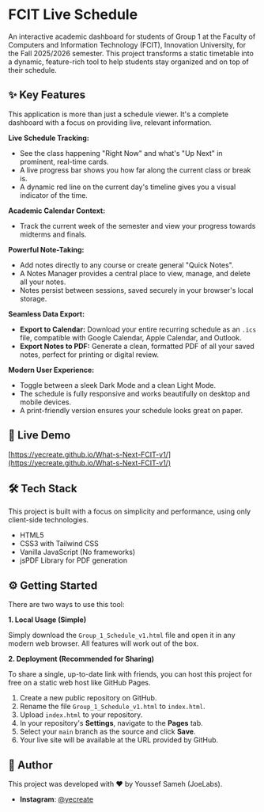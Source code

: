 # FCIT Live Schedule

An interactive academic dashboard for students of Group 1 at the Faculty of Computers and Information Technology (FCIT), Innovation University, for the Fall 2025/2026 semester. This project transforms a static timetable into a dynamic, feature-rich tool to help students stay organized and on top of their schedule.


## ✨ Key Features

This application is more than just a schedule viewer. It's a complete dashboard with a focus on providing live, relevant information.

**Live Schedule Tracking:**
- See the class happening "Right Now" and what's "Up Next" in prominent, real-time cards.
- A live progress bar shows you how far along the current class or break is.
- A dynamic red line on the current day's timeline gives you a visual indicator of the time.

**Academic Calendar Context:**
- Track the current week of the semester and view your progress towards midterms and finals.

**Powerful Note-Taking:**
- Add notes directly to any course or create general "Quick Notes".
- A Notes Manager provides a central place to view, manage, and delete all your notes.
- Notes persist between sessions, saved securely in your browser's local storage.

**Seamless Data Export:**
- **Export to Calendar:** Download your entire recurring schedule as an `.ics` file, compatible with Google Calendar, Apple Calendar, and Outlook.
- **Export Notes to PDF:** Generate a clean, formatted PDF of all your saved notes, perfect for printing or digital review.

**Modern User Experience:**
- Toggle between a sleek Dark Mode and a clean Light Mode.
- The schedule is fully responsive and works beautifully on desktop and mobile devices.
- A print-friendly version ensures your schedule looks great on paper.

## 🚀 Live Demo

[https://yecreate.github.io/What-s-Next-FCIT-v1/](https://yecreate.github.io/What-s-Next-FCIT-v1/)

## 🛠️ Tech Stack

This project is built with a focus on simplicity and performance, using only client-side technologies.

-   HTML5
-   CSS3 with Tailwind CSS
-   Vanilla JavaScript (No frameworks)
-   jsPDF Library for PDF generation

## ⚙️ Getting Started

There are two ways to use this tool:

**1. Local Usage (Simple)**

Simply download the `Group_1_Schedule_v1.html` file and open it in any modern web browser. All features will work out of the box.

**2. Deployment (Recommended for Sharing)**

To share a single, up-to-date link with friends, you can host this project for free on a static web host like GitHub Pages.

1.  Create a new public repository on GitHub.
2.  Rename the file `Group_1_Schedule_v1.html` to `index.html`.
3.  Upload `index.html` to your repository.
4.  In your repository's **Settings**, navigate to the **Pages** tab.
5.  Select your `main` branch as the source and click **Save**.
6.  Your live site will be available at the URL provided by GitHub.

## 👤 Author

This project was developed with ❤️ by Youssef Sameh (JoeLabs).

-   **Instagram**: [@yecreate](https://www.instagram.com/yecreate)
